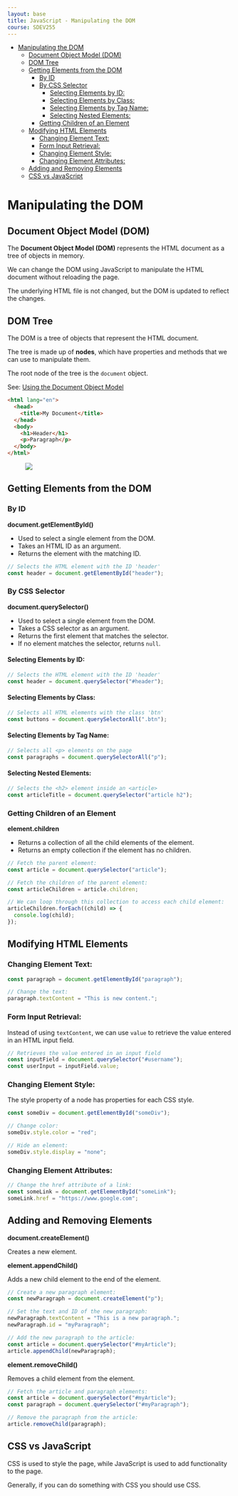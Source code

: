 ```yaml
---
layout: base
title: JavaScript - Manipulating the DOM
course: SDEV255
---
```


- [Manipulating the DOM](#manipulating-the-dom)
  - [Document Object Model (DOM)](#document-object-model-dom)
  - [DOM Tree](#dom-tree)
  - [Getting Elements from the DOM](#getting-elements-from-the-dom)
    - [By ID](#by-id)
    - [By CSS Selector](#by-css-selector)
      - [Selecting Elements by ID:](#selecting-elements-by-id)
      - [Selecting Elements by Class:](#selecting-elements-by-class)
      - [Selecting Elements by Tag Name:](#selecting-elements-by-tag-name)
      - [Selecting Nested Elements:](#selecting-nested-elements)
    - [Getting Children of an Element](#getting-children-of-an-element)
  - [Modifying HTML Elements](#modifying-html-elements)
    - [Changing Element Text:](#changing-element-text)
    - [Form Input Retrieval:](#form-input-retrieval)
    - [Changing Element Style:](#changing-element-style)
    - [Changing Element Attributes:](#changing-element-attributes)
  - [Adding and Removing Elements](#adding-and-removing-elements)
  - [CSS vs JavaScript](#css-vs-javascript)

# Manipulating the DOM

## Document Object Model (DOM)

The **Document Object Model (DOM)** represents the HTML document as a tree of objects in memory.

We can change the DOM using JavaScript to manipulate the HTML document without reloading the page.

The underlying HTML file is not changed, but the DOM is updated to reflect the changes.

## DOM Tree

The DOM is a tree of objects that represent the HTML document.

The tree is made up of **nodes**, which have properties and methods that we can use to manipulate them.

The root node of the tree is the `document` object.

See: [Using the Document Object Model](https://developer.mozilla.org/en-US/docs/Web/API/Document_object_model/Using_the_Document_Object_Model#what_is_a_dom_tree)

```html
<html lang="en">
  <head>
    <title>My Document</title>
  </head>
  <body>
    <h1>Header</h1>
    <p>Paragraph</p>
  </body>
</html>
```

<figure>
    <span>
        <img src="https://developer.mozilla.org/en-US/docs/Web/API/Document_object_model/Using_the_Document_Object_Model/using_the_w3c_dom_level_1_core-doctree.jpg" style="">
    </span>
    <figcaption>
        <a href=""></a>
    </figcaption>
</figure>

## Getting Elements from the DOM

### By ID

**document.getElementById()**

- Used to select a single element from the DOM.
- Takes an HTML ID as an argument.
- Returns the element with the matching ID.

```javascript
// Selects the HTML element with the ID 'header'
const header = document.getElementById("header");
```

### By CSS Selector

**document.querySelector()**

- Used to select a single element from the DOM.
- Takes a CSS selector as an argument.
- Returns the first element that matches the selector.
- If no element matches the selector, returns `null`.

#### Selecting Elements by ID:

```javascript
// Selects the HTML element with the ID 'header'
const header = document.querySelector("#header");
```

#### Selecting Elements by Class:

```javascript
// Selects all HTML elements with the class 'btn'
const buttons = document.querySelectorAll(".btn");
```

#### Selecting Elements by Tag Name:

```javascript
// Selects all <p> elements on the page
const paragraphs = document.querySelectorAll("p");
```

#### Selecting Nested Elements:

```javascript
// Selects the <h2> element inside an <article>
const articleTitle = document.querySelector("article h2");
```

### Getting Children of an Element

**element.children**

- Returns a collection of all the child elements of the element.
- Returns an empty collection if the element has no children.

```javascript
// Fetch the parent element:
const article = document.querySelector("article");

// Fetch the children of the parent element:
const articleChildren = article.children;

// We can loop through this collection to access each child element:
articleChildren.forEach((child) => {
  console.log(child);
});
```

## Modifying HTML Elements

### Changing Element Text:

```javascript
const paragraph = document.getElementById("paragraph");

// Change the text:
paragraph.textContent = "This is new content.";
```

### Form Input Retrieval:

Instead of using `textContent`, we can use `value` to retrieve the value entered in an HTML input field.

```javascript
// Retrieves the value entered in an input field
const inputField = document.querySelector("#username");
const userInput = inputField.value;
```

### Changing Element Style:

The style property of a node has properties for each CSS style.

```javascript
const someDiv = document.getElementById("someDiv");

// Change color:
someDiv.style.color = "red";

// Hide an element:
someDiv.style.display = "none";
```

### Changing Element Attributes:

```javascript
// Change the href attribute of a link:
const someLink = document.getElementById("someLink");
someLink.href = "https://www.google.com";
```

## Adding and Removing Elements

**document.createElement()**

Creates a new element.

**element.appendChild()**

Adds a new child element to the end of the element.

```javascript
// Create a new paragraph element:
const newParagraph = document.createElement("p");

// Set the text and ID of the new paragraph:
newParagraph.textContent = "This is a new paragraph.";
newParagraph.id = "myParagraph";

// Add the new paragraph to the article:
const article = document.querySelector("#myArticle");
article.appendChild(newParagraph);
```

**element.removeChild()**

Removes a child element from the element.

```javascript
// Fetch the article and paragraph elements:
const article = document.querySelector("#myArticle");
const paragraph = document.querySelector("#myParagraph");

// Remove the paragraph from the article:
article.removeChild(paragraph);
```

## CSS vs JavaScript

CSS is used to style the page, while JavaScript is used to add functionality to the page.

Generally, if you can do something with CSS you should use CSS.
